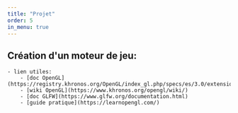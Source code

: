 ```yaml
---
title: "Projet"
order: 5
in_menu: true
---
```

## Création d'un moteur de jeu:
    - lien utiles:
        - [doc OpenGL](https://registry.khronos.org/OpenGL/index_gl.php/specs/es/3.0/extensions/WIN/docs/specs/gl/ABI/extensions/WIN/docs/extensions/INTEL/extensions/APPLE/extensions/AMD/ABI/extensions/ARB/index.php)
        - [wiki OpenGL](https://www.khronos.org/opengl/wiki/)
        - [doc GLFW](https://www.glfw.org/documentation.html)
        - [guide pratique](https://learnopengl.com/) 